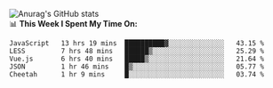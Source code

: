 
![Anurag's GitHub stats](https://github-readme-stats.vercel.app/api?username=supergczh&show_icons=true&theme=radical)
<br />
📊 **This Week I Spent My Time On:**

<!--START_SECTION:waka-->
```text
JavaScript   13 hrs 19 mins  ██████████▓░░░░░░░░░░░░░░   43.15 % 
LESS         7 hrs 48 mins   ██████▒░░░░░░░░░░░░░░░░░░   25.29 % 
Vue.js       6 hrs 40 mins   █████▒░░░░░░░░░░░░░░░░░░░   21.64 % 
JSON         1 hr 46 mins    █▒░░░░░░░░░░░░░░░░░░░░░░░   05.77 % 
Cheetah      1 hr 9 mins     █░░░░░░░░░░░░░░░░░░░░░░░░   03.74 % 
```
<!--END_SECTION:waka-->

